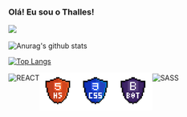 ### Olá! Eu sou o Thalles!

 <a href="https://www.linkedin.com/in/thalles-alexsander-faria-muzzo-76baa41a9/"  target="_blank" >
  <img src="https://img.shields.io/badge/LinkedIn-0077B5?style=for-the-badge&logo=linkedin&logoColor=white"/>
</a>
 </br>

![Anurag's github stats](https://github-readme-stats.vercel.app/api?username=alezuzzo&show_icons=true&theme=radical)

[![Top Langs](https://github-readme-stats.vercel.app/api/top-langs/?username=alezuzzo&layout=compact&theme=radical)](https://github.com/anuraghazra/github-readme-stats)


<div style="display:flex">
<a> 
   <img align="center" src="https://github.com/gustavofbc/pixel_of_shields/blob/main/base/javascript.png" alt="REACT" height="75" width="75" />
</a>
 <a> 
   <img align="center" src="https://github.com/gustavofbc/pixel_of_shields/blob/main/base/html.png" alt="HTML" height="75" width="75" />
 </a>
 <a> 
    <img align="center" src="https://github.com/gustavofbc/pixel_of_shields/blob/main/base/css.png" alt="SASS" height="75" width="75" />
  </a>
  <a> 
  <img align="center" src="https://github.com/gustavofbc/pixel_of_shields/blob/main/base/bootstrap.png" alt="SASS" height="75" width="75" />
   </a>
  <a> 
   <img align="center" src="https://github.com/gustavofbc/pixel_of_shields/blob/main/base/figma.png" alt="SASS" height="75" width="75" />
  </a>
</div>

